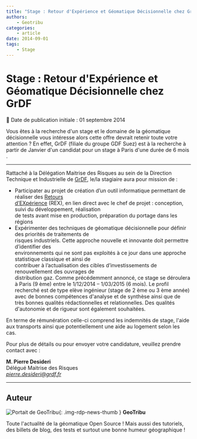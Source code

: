 ```yaml
---
title: "Stage : Retour d'Expérience et Géomatique Décisionnelle chez GrDF"
authors:
    - Geotribu
categories:
    - article
date: 2014-09-01
tags:
    - Stage
---
```


# Stage : Retour d'Expérience et Géomatique Décisionnelle chez GrDF

:calendar: Date de publication initiale : 01 septembre 2014

Vous êtes à la recherche d'un stage et le domaine de la géomatique décisionnelle vous intéresse alors cette offre devrait retenir toute votre attention ? En effet, GrDF (filiale du groupe GDF Suez) est à la recherche à partir de Janvier d'un candidat pour un stage à Paris d'une durée de 6 mois .

----

Rattaché à la Délégation Maitrise des Risques au sein de la Direction Technique et Industrielle de [GrDF](http://www.grdf.fr/), le/la stagiaire aura pour mission de :

* Participater au projet de création d’un outil informatique permettant de réaliser des [Retours](https://fr.wikipedia.org/wiki/Retour_d%27exp%C3%A9rience)  
[d’EXpérience](https://fr.wikipedia.org/wiki/Retour_d%27exp%C3%A9rience) (REX), en lien direct avec le chef de projet : conception, suivi du développement, réalisation  
de tests avant mise en production, préparation du portage dans les régions
* Expérimenter des techniques de géomatique décisionnelle pour définir des priorités de traitements de  
risques industriels. Cette approche nouvelle et innovante doit permettre d’identifier des  
environnements qui ne sont pas exploités à ce jour dans une approche statistique classique et ainsi de  
contribuer à l’actualisation des cibles d’investissements de renouvellement des ouvrages de  
distribution gaz.
Comme précédemment annoncé, ce stage se déroulera à Paris (9 ème) entre le 1/12/2014 – 1/03/2015 (6 mois). Le profil recherché est de type elève ingénieur (stage de 2 ème ou 3 ème année) avec de bonnes compétences d'analyse et de synthèse ainsi que de très bonnes qualités rédactionnelles et relationnelles. Des qualités d'autonomie et de rigueur sont également souhaitées.

En terme de rémunération celle-ci comprend les indemnités de stage, l'aide aux transports ainsi que potentiellement une aide au logement selon les cas.

Pour plus de détails ou pour envoyer votre candidature, veuillez prendre contact avec :

**M. Pierre Desideri**  
Délégué Maitrise des Risques  
*[pierre.desideri@grdf.fr](mailto:pierre.desideri@grdf.fr)*

----

## Auteur

![Portait de GeoTribu](https://cdn.geotribu.fr/img/internal/charte/geotribu_logo_64x64.png){: .img-rdp-news-thumb }
**GeoTribu**

Toute l'actualité de la géomatique Open Source ! Mais aussi des tutoriels, des billets de blog, des tests et surtout une bonne humeur géographique !
